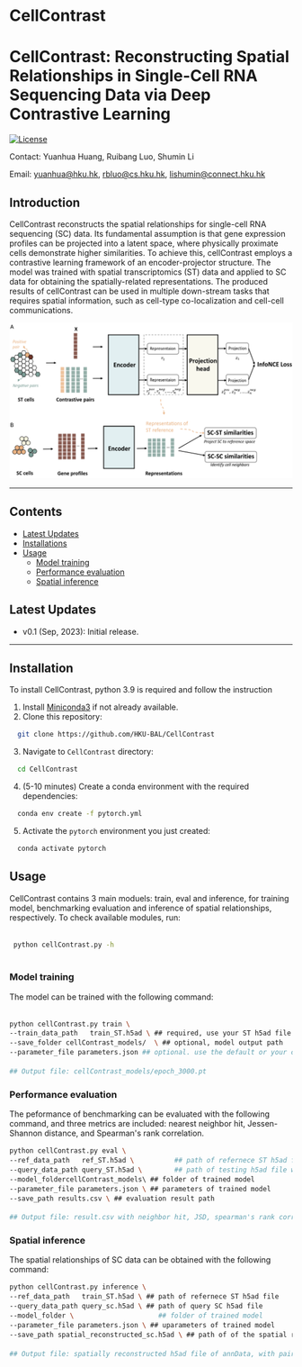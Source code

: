 
# CellContrast

# CellContrast: Reconstructing Spatial Relationships in Single-Cell RNA Sequencing Data via Deep Contrastive Learning

[![License](https://img.shields.io/badge/license-MIT-blue)](https://opensource.org/license/mit/) 

Contact: Yuanhua Huang, Ruibang Luo, Shumin Li

Email:  yuanhua@hku.hk, rbluo@cs.hku.hk, lishumin@connect.hku.hk

## Introduction

CellContrast reconstructs the spatial relationships for single-cell RNA sequencing (SC) data. Its fundamental assumption is that gene expression profiles can be projected into a latent space, where physically proximate 
cells demonstrate higher similarities. To achieve this, cellContrast employs a contrastive learning framework of an encoder-projector structure. The model was trained with spatial transcriptomics (ST) data and applied to SC data for obtaining the spatially-related representations. The produced results of cellContrast can be used in multiple down-stream tasks that requires spatial information, such as cell-type co-localization and cell-cell communications.

![](./images/Figure1.png)

---


## Contents

- [Latest Updates](#latest-updates)
- [Installations](#installation)
- [Usage](#usage)
    - [Model training](#model-training)
    - [Performance evaluation](#performance-evaluation)
    - [Spatial inference](#spatial-inference)
   

## Latest Updates
* v0.1 (Sep, 2023): Initial release.
---
## Installation
To install CellContrast, python 3.9 is required and follow the instruction
1. Install <a href="https://docs.conda.io/projects/miniconda/en/latest/" target="_blank">Miniconda3</a> if not already available.
2. Clone this repository:
```bash
  git clone https://github.com/HKU-BAL/CellContrast
```
3. Navigate to `CellContrast` directory:
```bash
  cd CellContrast
```
4. (5-10 minutes) Create a conda environment with the required dependencies:
```bash
  conda env create -f pytorch.yml
```

5. Activate the `pytorch` environment you just created:
```bash
  conda activate pytorch
``` 


## Usage


CellContrast contains 3 main moduels: train, eval and inference, for training model, benchmarking evaluation and inference of spatial relationships, respectively. To check available modules, run:

```bash
 
 python cellContrast.py -h
 
```
### Model training
The model can be trained with the following command:
```bash

python cellContrast.py train \
--train_data_path   train_ST.h5ad \ ## required, use your ST h5ad file here
--save_folder cellContrast_models/  \ ## optional, model output path
--parameter_file parameters.json ## optional. use the default or your customized parameters here

## Output file: cellContrast_models/epoch_3000.pt
```

### Performance evaluation
The peformance of benchmarking can be evaluated with the following command, and three metrics are included: nearest neighbor hit, Jessen-Shannon distance, and Spearman's rank correlation.

```bash
python cellContrast.py eval \
--ref_data_path   ref_ST.h5ad \          ## path of refernece ST h5ad file
--query_data_path query_ST.h5ad \        ## path of testing h5ad file with truth locations
--model_foldercellContrast_models\ ## folder of trained model
--parameter_file parameters.json \ ## parameters of trained model
--save_path results.csv \ ## evaluation result path

## Output file: result.csv with neighbor hit, JSD, spearman's rank correlation for each testing sample.


```

### Spatial inference
The spatial relationships of SC data can be obtained with the following command:
```bash
python cellContrast.py inference \
--ref_data_path   train_ST.h5ad \ ## path of refernece ST h5ad file
--query_data_path query_sc.h5ad \ ## path of query SC h5ad file 
--model_folder \                     ## folder of trained model
--parameter_file parameters.json \ ## uparameters of trained model
--save_path spatial_reconstructed_sc.h5ad \ ## path of of the spatial reconstructed SC data

## Output file: spatially reconstructed h5ad file of annData, with pairwise cosine similarities of inferred representations, referenced coordinates, and de novo coordinates in uns.
```






